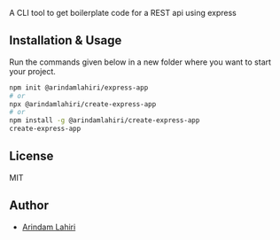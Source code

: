 A CLI tool to get boilerplate code for a REST api using express

## Installation & Usage

Run the commands given below in a new folder where you want to start your project.

```bash
npm init @arindamlahiri/express-app
# or
npx @arindamlahiri/create-express-app
# or
npm install -g @arindamlahiri/create-express-app
create-express-app
```

## License

MIT

## Author

- [Arindam Lahiri](https://www.github.com/arindamlahiri)